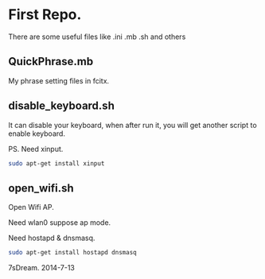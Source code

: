 # First Repo.

There are some useful files like .ini .mb .sh and others


## QuickPhrase.mb

My phrase setting files in fcitx.

## disable_keyboard.sh

It can disable your keyboard, when after run it, you will get another script to enable keyboard.

PS. Need xinput.

```bash
sudo apt-get install xinput
```

## open_wifi.sh

Open Wifi AP.

Need wlan0 suppose ap mode.

Need hostapd & dnsmasq.

```bash
sudo apt-get install hostapd dnsmasq
```

7sDream.
2014-7-13
